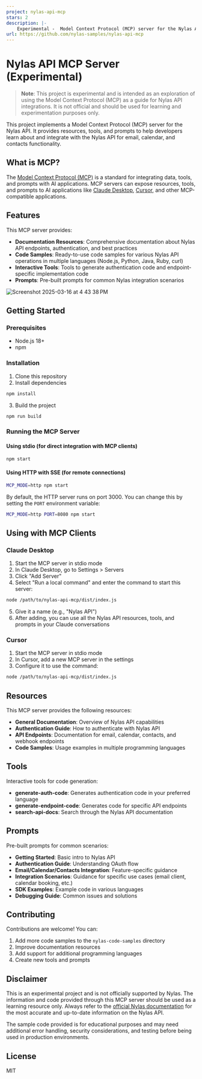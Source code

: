 ```yaml
---
project: nylas-api-mcp
stars: 2
description: |-
    Experimental -  Model Context Protocol (MCP) server for the Nylas API
url: https://github.com/nylas-samples/nylas-api-mcp
---
```


# Nylas API MCP Server (Experimental)

> **Note**: This project is experimental and is intended as an exploration of using the Model Context Protocol (MCP) as a guide for Nylas API integrations. It is not official and should be used for learning and experimentation purposes only.

This project implements a Model Context Protocol (MCP) server for the Nylas API. It provides resources, tools, and prompts to help developers learn about and integrate with the Nylas API for email, calendar, and contacts functionality.

## What is MCP?

The [Model Context Protocol (MCP)](https://modelcontextprotocol.io) is a standard for integrating data, tools, and prompts with AI applications. MCP servers can expose resources, tools, and prompts to AI applications like [Claude Desktop](https://claude.ai/download), [Cursor](https://cursor.sh), and other MCP-compatible applications.

## Features

This MCP server provides:

- **Documentation Resources**: Comprehensive documentation about Nylas API endpoints, authentication, and best practices
- **Code Samples**: Ready-to-use code samples for various Nylas API operations in multiple languages (Node.js, Python, Java, Ruby, curl)
- **Interactive Tools**: Tools to generate authentication code and endpoint-specific implementation code
- **Prompts**: Pre-built prompts for common Nylas integration scenarios

![Screenshot 2025-03-16 at 4 43 38 PM](https://github.com/user-attachments/assets/01436765-2eb8-4d8b-90ab-f0a8544355db)

## Getting Started

### Prerequisites

- Node.js 18+
- npm

### Installation

1. Clone this repository
2. Install dependencies

```bash
npm install
```

3. Build the project

```bash
npm run build
```

### Running the MCP Server

#### Using stdio (for direct integration with MCP clients)

```bash
npm start
```

#### Using HTTP with SSE (for remote connections)

```bash
MCP_MODE=http npm start
```

By default, the HTTP server runs on port 3000. You can change this by setting the `PORT` environment variable:

```bash
MCP_MODE=http PORT=8080 npm start
```

## Using with MCP Clients

### Claude Desktop

1. Start the MCP server in stdio mode
2. In Claude Desktop, go to Settings > Servers
3. Click "Add Server"
4. Select "Run a local command" and enter the command to start this server:

```bash
node /path/to/nylas-api-mcp/dist/index.js
```

5. Give it a name (e.g., "Nylas API")
6. After adding, you can use all the Nylas API resources, tools, and prompts in your Claude conversations

### Cursor

1. Start the MCP server in stdio mode
2. In Cursor, add a new MCP server in the settings
3. Configure it to use the command:

```bash
node /path/to/nylas-api-mcp/dist/index.js
```

## Resources

This MCP server provides the following resources:

- **General Documentation**: Overview of Nylas API capabilities
- **Authentication Guide**: How to authenticate with Nylas API
- **API Endpoints**: Documentation for email, calendar, contacts, and webhook endpoints
- **Code Samples**: Usage examples in multiple programming languages

## Tools

Interactive tools for code generation:

- **generate-auth-code**: Generates authentication code in your preferred language
- **generate-endpoint-code**: Generates code for specific API endpoints
- **search-api-docs**: Search through the Nylas API documentation

## Prompts

Pre-built prompts for common scenarios:

- **Getting Started**: Basic intro to Nylas API
- **Authentication Guide**: Understanding OAuth flow
- **Email/Calendar/Contacts Integration**: Feature-specific guidance
- **Integration Scenarios**: Guidance for specific use cases (email client, calendar booking, etc.)
- **SDK Examples**: Example code in various languages
- **Debugging Guide**: Common issues and solutions

## Contributing

Contributions are welcome! You can:

1. Add more code samples to the `nylas-code-samples` directory
2. Improve documentation resources
3. Add support for additional programming languages
4. Create new tools and prompts

## Disclaimer

This is an experimental project and is not officially supported by Nylas. The information and code provided through this MCP server should be used as a learning resource only. Always refer to the [official Nylas documentation](https://developer.nylas.com/) for the most accurate and up-to-date information on the Nylas API.

The sample code provided is for educational purposes and may need additional error handling, security considerations, and testing before being used in production environments.

## License

MIT

